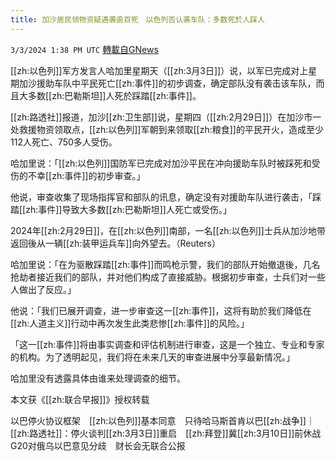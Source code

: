 ```yaml
---
title: 加沙居民领物资疑遇袭逾百死　以色列否认袭车队：多数死於人踩人
---
```

`3/3/2024 1:38 PM UTC` [轉載自GNews](https://gnews.org/articles/2361104)

[[zh:以色列]]军方发言人哈加里星期天（[[zh:3月3日]]）说，以军已完成对上星期加沙援助车队中平民死亡[[zh:事件]]的初步调查，确定部队没有袭击该车队，而且大多数[[zh:巴勒斯坦]]人死於踩踏[[zh:事件]]。

[[zh:路透社]]报道，加沙[[zh:卫生部]]说，星期四（[[zh:2月29日]]）在加沙市一处救援物资领取点，[[zh:以色列]]军朝到来领取[[zh:粮食]]的平民开火，造成至少112人死亡、750多人受伤。

哈加里说：「[[zh:以色列]]国防军已完成对加沙平民在冲向援助车队时被踩死和受伤的不幸[[zh:事件]]的初步审查。」

他说，审查收集了现场指挥官和部队的讯息，确定没有对援助车队进行袭击，「踩踏[[zh:事件]]导致大多数[[zh:巴勒斯坦]]人死亡或受伤。」

2024年[[zh:2月29日]]，在[[zh:以色列]]南部，一名[[zh:以色列]]士兵从加沙地带返回後从一辆[[zh:装甲运兵车]]向外望去。（Reuters）

哈加里说：「在为驱散踩踏[[zh:事件]]而鸣枪示警，我们的部队开始撤退後，几名抢劫者接近我们的部队，并对他们构成了直接威胁。根据初步审查，士兵们对一些人做出了反应。」

他说：「我们已展开调查，进一步审查这一[[zh:事件]]，这将有助於我们降低在[[zh:人道主义]]行动中再次发生此类悲惨[[zh:事件]]的风险。」

「这一[[zh:事件]]将由事实调查和评估机制进行审查，这是一个独立、专业和专家的机构。为了透明起见，我们将在未来几天的审查进展中分享最新情况。」

哈加里没有透露具体由谁来处理调查的细节。

本文获《[[zh:联合早报]]》授权转载

以巴停火协议框架　[[zh:以色列]]基本同意　只待哈马斯首肯以巴[[zh:战争]]｜[[zh:路透社]]：停火谈判[[zh:3月3日]]重启　[[zh:拜登]]冀[[zh:3月10日]]前休战G20对俄乌以巴意见分歧　财长会无联合公报
